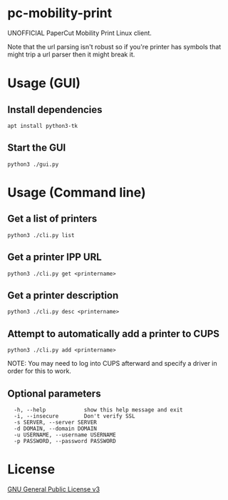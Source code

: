 # pc-mobility-print
UNOFFICIAL PaperCut Mobility Print Linux client.

Note that the url parsing isn't robust so if you're printer has symbols that might trip a url parser then it might break it.

# Usage (GUI)

## Install dependencies

```
apt install python3-tk
```

## Start the GUI

```
python3 ./gui.py
```

# Usage (Command line)

## Get a list of printers

```
python3 ./cli.py list
```

## Get a printer IPP URL

```
python3 ./cli.py get <printername>
```

## Get a printer description

```
python3 ./cli.py desc <printername>
```

## Attempt to automatically add a printer to CUPS

```
python3 ./cli.py add <printername>
```

NOTE: You may need to log into CUPS afterward and specify a driver in order for this to work.

## Optional parameters

```
  -h, --help            show this help message and exit
  -i, --insecure        Don't verify SSL
  -s SERVER, --server SERVER
  -d DOMAIN, --domain DOMAIN
  -u USERNAME, --username USERNAME
  -p PASSWORD, --password PASSWORD
```

# License

[GNU General Public License v3](https://www.gnu.org/licenses/gpl-3.0.en.html)
